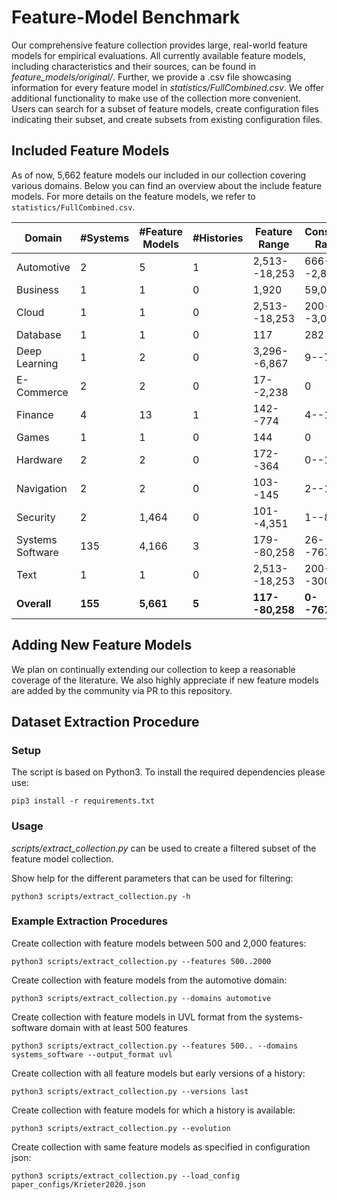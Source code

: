 # Feature-Model Benchmark

Our comprehensive feature collection provides large, real-world feature models for empirical evaluations.
All currently available feature models, including characteristics and their sources, can be found in *feature_models/original/*.
Further, we provide a .csv file showcasing information for every feature model in *statistics/FullCombined.csv*.
We offer additional functionality to make use of the collection more convenient. 
Users can search for a subset of feature models, create configuration files indicating their subset, and create subsets from existing configuration files.

## Included Feature Models
As of now, 5,662 feature models our included in our collection covering various domains. Below you can find an overview about the include feature models. For more details on the feature models, we refer to `statistics/FullCombined.csv`.

|Domain           | #Systems| #Feature Models| #Histories| Feature Range | Constraint Range|
|-----------------|---------|----------------|-----------|---------------|-------------|
|Automotive       | 2       | 5              | 1         | 2,513--18,253 | 666--2,833  |
|Business         | 1       | 1              | 0         | 1,920         | 59,044      |
|Cloud            | 1       | 1              | 0         | 2,513--18,253 | 200--3,000  | 
|Database         | 1       | 1              | 0         | 117           | 282         | 
|Deep Learning    | 1       | 2              | 0         | 3,296--6,867  | 9--76       |
|E-Commerce       | 2       | 2              | 0         | 17--2,238     | 0           |
|Finance          | 4       | 13             | 1         | 142--774      | 4--1,148    |
|Games            | 1       | 1              | 0         | 144 | 0  |
|Hardware         | 2       | 2              | 0         | 172--364 | 0--12  | 
|Navigation       | 2       | 2              | 0         | 103--145 | 2--13  | 
|Security         | 2       | 1,464          | 0         | 101--4,351    | 1--8,138    |
|Systems Software | 135     | 4,166          | 3         | 179--80,258   | 26--767,040 | 
|Text             | 1       | 1              | 0         | 2,513--18,253 | 200--3000   |
|**Overall**      | **155** | **5,661**      | **5**     | **117--80,258**| **0--767,040**|                            

## Adding New Feature Models
We plan on continually extending our collection to keep a reasonable coverage of the literature. We also highly appreciate if new feature models are added by the community via PR to this repository.

## Dataset Extraction Procedure

### Setup

The script is based on Python3. To install the required dependencies please use:

`pip3 install -r requirements.txt`

### Usage

*scripts/extract_collection.py* can be used to create a filtered subset of the feature model collection.

Show help for the different parameters that can be used for filtering:

`python3 scripts/extract_collection.py -h`


### Example Extraction Procedures

Create collection with feature models between 500 and 2,000 features:

`python3 scripts/extract_collection.py --features 500..2000`

Create collection with feature models from the automotive domain:

`python3 scripts/extract_collection.py --domains automotive`

Create collection with feature models in UVL format from the systems-software domain with at least 500 features

`python3 scripts/extract_collection.py --features 500.. --domains systems_software --output_format uvl`

Create collection with all feature models but early versions of a history:

`python3 scripts/extract_collection.py --versions last`

Create collection with feature models for which a history is available: 

`python3 scripts/extract_collection.py --evolution` 

Create collection with same feature models as specified in configuration json:

`python3 scripts/extract_collection.py --load_config paper_configs/Krieter2020.json`

